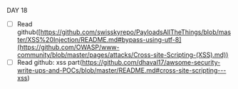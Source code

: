 DAY 18
* [ ] Read github([https://github.com/swisskyrepo/PayloadsAllTheThings/blob/master/XSS%20Injection/README.md#bypass-using-utf-8](https://github.com/OWASP/www-community/blob/master/pages/attacks/Cross-site-Scripting-(XSS).md))
* [ ] Read github: xss part(https://github.com/dhaval17/awsome-security-write-ups-and-POCs/blob/master/README.md#cross-site-scripting---xss)
